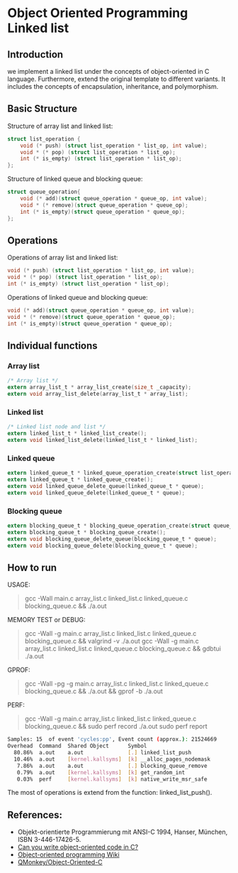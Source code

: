 # Object Oriented Programming Linked list

## Introduction

we implement a linked list under the concepts of object-oriented in C language.
Furthermore, extend the original template to different variants.
It includes the concepts of encapsulation, inheritance, and polymorphism.

## Basic Structure

Structure of array list and linked list:
```c
struct list_operation {
	void (* push) (struct list_operation * list_op, int value);
	void * (* pop) (struct list_operation * list_op);
	int (* is_empty) (struct list_operation * list_op);
};
```

Structure of linked queue and blocking queue:
```c
struct queue_operation{
	void (* add)(struct queue_operation * queue_op, int value);
	void * (* remove)(struct queue_operation * queue_op);
	int (* is_empty)(struct queue_operation * queue_op);
};
```

## Operations

Operations of array list and linked list:
```c
void (* push) (struct list_operation * list_op, int value);
void * (* pop) (struct list_operation * list_op);
int (* is_empty) (struct list_operation * list_op);
```

Operations of linked queue and blocking queue:
```c
void (* add)(struct queue_operation * queue_op, int value);
void * (* remove)(struct queue_operation * queue_op);
int (* is_empty)(struct queue_operation * queue_op);
```

## Individual functions

### Array list

```c
/* Array list */
extern array_list_t * array_list_create(size_t _capacity);
extern void array_list_delete(array_list_t * array_list);
```

### Linked list

```c
/* Linked list node and list */
extern linked_list_t * linked_list_create();
extern void linked_list_delete(linked_list_t * linked_list);
```
### Linked queue

```c
extern linked_queue_t * linked_queue_operation_create(struct list_operation * list_op);
extern linked_queue_t * linked_queue_create();
extern void linked_queue_delete_queue(linked_queue_t * queue);
extern void linked_queue_delete(linked_queue_t * queue);
```

### Blocking queue

```c
extern blocking_queue_t * blocking_queue_operation_create(struct queue_operation * queue);
extern blocking_queue_t * blocking_queue_create();
extern void blocking_queue_delete_queue(blocking_queue_t * queue);
extern void blocking_queue_delete(blocking_queue_t * queue);
```

## How to run

USAGE:
> gcc -Wall main.c array_list.c linked_list.c linked_queue.c blocking_queue.c && ./a.out

MEMORY TEST or DEBUG:
> gcc -Wall -g main.c array_list.c linked_list.c linked_queue.c blocking_queue.c && valgrind -v ./a.out
> gcc -Wall -g main.c array_list.c linked_list.c linked_queue.c blocking_queue.c && gdbtui ./a.out

GPROF:
> gcc -Wall -pg -g main.c array_list.c linked_list.c linked_queue.c blocking_queue.c && ./a.out && gprof -b ./a.out

PERF:
> gcc -Wall -g main.c array_list.c linked_list.c linked_queue.c blocking_queue.c && sudo perf record ./a.out
> sudo perf report

```bash
Samples: 15  of event 'cycles:pp', Event count (approx.): 21524669
Overhead  Command  Shared Object      Symbol                       
  80.86%  a.out    a.out              [.] linked_list_push         
  10.46%  a.out    [kernel.kallsyms]  [k] __alloc_pages_nodemask   
   7.86%  a.out    a.out              [.] blocking_queue_remove    
   0.79%  a.out    [kernel.kallsyms]  [k] get_random_int           
   0.03%  perf     [kernel.kallsyms]  [k] native_write_msr_safe    
```
The most of operations is extend from the function: linked_list_push().

## References:
 - Objekt-orientierte Programmierung mit ANSI-C 1994, Hanser, München, ISBN 3-446-17426-5.
 - [Can you write object-oriented code in C?](https://stackoverflow.com/questions/351733/can-you-write-object-oriented-code-in-c)
 - [Object-oriented programming Wiki](https://en.wikipedia.org/wiki/Object-oriented_programming)
 - [QMonkey/Object-Oriented-C](https://github.com/QMonkey/Object-Oriented-C)
